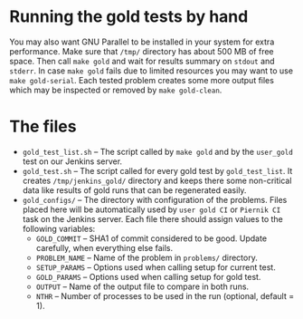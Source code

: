 # Running the gold tests by hand

You may also want GNU Parallel to be installed in your system for extra performance.
Make sure that `/tmp/` directory has about 500 MB of free space.
Then call `make gold` and wait for results summary on `stdout` and `stderr`.
In case `make gold` fails due to limited resources you may want to use `make gold-serial`.
Each tested problem creates some more output files which may be inspected or removed by `make gold-clean`.

# The files

* `gold_test_list.sh` – The script called by `make gold` and by the `user_gold` test on our Jenkins server.
* `gold_test.sh` – The script called for every gold test by `gold_test_list`.
    It creates `/tmp/jenkins_gold/` directory and keeps there some non-critical data like results of gold runs that can be regenerated easily.
* `gold_configs/` – The directory with configuration of the problems.
    Files placed here will be automatically used by `user gold CI` or `Piernik CI` task on the Jenkins server.
    Each file there should assign values to the following variables:
    * `GOLD_COMMIT` – SHA1 of commit considered to be good. Update carefully, when everything else fails.
    * `PROBLEM_NAME` – Name of the problem in `problems/` directory.
    * `SETUP_PARAMS` – Options used when calling setup for current test.
    * `GOLD_PARAMS` – Options used when calling setup for gold test.
    * `OUTPUT` – Name of the output file to compare in both runs.
    * `NTHR` – Number of processes to be used in the run (optional, default = 1).
